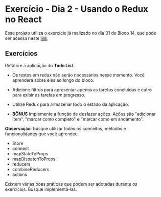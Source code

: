 # Exercício - Dia 2 - Usando o Redux no React

Esse projeto utiliza o exercício já realizado no dia 01 do Bloco 14, que pode ser acessa neste [link](https://github.com/Lucas-Almeida-SD/Trybe-Exercicios/tree/main/Desenvolvimento_Front_End/Bloco_14-Testes_automatizados_com_React_Testing_Library/Dia_01-RTL_Primeiros_passos/Exercicios/ToDoList)

## Exercícios

  Refatore a aplicação do __Todo List__ .

  - Os testes em redux não serão necessários nesse momento. Você aprenderá sobre eles ao longo do bloco.

  - Adicione filtros para apresentar apenas as tarefas concluídas e outro para exibir as tarefas em progresso.

  - Utilize Redux para armazenar todo o estado da aplicação.

  - __BÔNUS__ Implemente a função de desfazer ações. Ações são "adicionar item", "marcar como completo" e "marcar como em andamento".

__Observação__: busque utilizar todos os conceitos, métodos e funcionalidades que você aprendeu.

- Store
- connect
- mapStateToProps
- mapDispatchToProps
- reducers
- combineReducers
- actions

Existem várias boas práticas que podem ser adotadas durante os exercícios. Busque implementá-las.